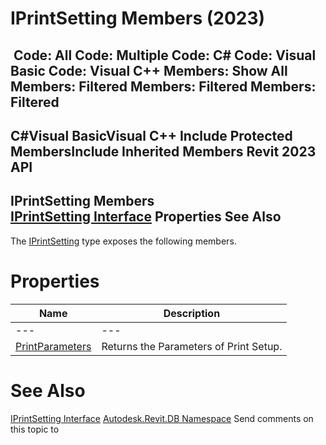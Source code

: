 # IPrintSetting Members (2023)

﻿
 Code: All Code: Multiple Code: C# Code: Visual Basic Code: Visual C++  Members: Show All Members: Filtered Members: Filtered Members: Filtered   
---  
C#Visual BasicVisual C++
Include Protected MembersInclude Inherited Members
Revit 2023 API  
---  
IPrintSetting Members  
[IPrintSetting Interface](fec3af2e-1c5d-8a84-6bf3-37f1d2633007.md "IPrintSetting Interface") Properties See Also  
---  
The [IPrintSetting](fec3af2e-1c5d-8a84-6bf3-37f1d2633007.md "IPrintSetting Interface") type exposes the following members.
# Properties
| Name | Description |
| --- | --- |
| --- | --- | --- |
| [PrintParameters](66605827-b48a-ccc7-b2ad-8397b8810ac6.md "PrintParameters Property") | Returns the Parameters of Print Setup. |

# See Also
[IPrintSetting Interface](fec3af2e-1c5d-8a84-6bf3-37f1d2633007.md "IPrintSetting Interface")
[Autodesk.Revit.DB Namespace](87546ba7-461b-c646-cbb1-2cb8f5bff8b2.md "Autodesk.Revit.DB Namespace")
Send comments on this topic to 